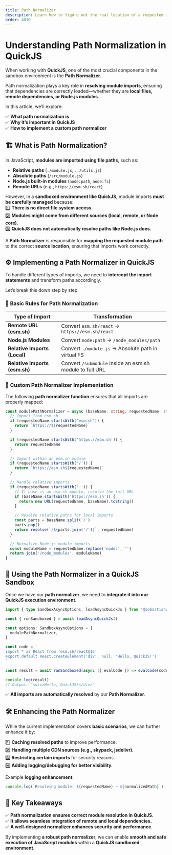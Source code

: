 ```yaml
---
title: Path Normalizer
description: Learn how to figure out the real location of a requested import file
order: 4010
---
```


# Understanding Path Normalization in QuickJS

When working with **QuickJS**, one of the most crucial components in the sandbox environment is the **Path Normalizer**.  

Path normalization plays a key role in **resolving module imports**, ensuring that dependencies are correctly loaded—whether they are **local files, remote dependencies, or Node.js modules**.  

In this article, we’ll explore:  

✅ **What path normalization is**  
✅ **Why it’s important in QuickJS**  
✅ **How to implement a custom path normalizer**  

## 🏗️ What is Path Normalization?  

In JavaScript, **modules are imported using file paths**, such as:

- **Relative paths** (`./module.js`, `../utils.js`)  
- **Absolute paths** (`/src/module.js`)  
- **Node.js built-in modules** (`node:path`, `node:fs`)  
- **Remote URLs** (e.g., `https://esm.sh/react`)  

However, in a **sandboxed environment like QuickJS**, module imports **must be carefully managed** because:  
1️⃣ **There is no direct file system access.**  
2️⃣ **Modules might come from different sources (local, remote, or Node core).**  
3️⃣ **QuickJS does not automatically resolve paths like Node.js does.**  

A **Path Normalizer** is responsible for **mapping the requested module path** to the correct **source location**, ensuring that imports work correctly.  

## ⚙️ Implementing a Path Normalizer in QuickJS  

To handle different types of imports, we need to **intercept the import statements** and transform paths accordingly.  

Let’s break this down step by step.  

### 📝 **Basic Rules for Path Normalization**  

| Type of Import | Transformation |
|---------------|---------------|
| **Remote URL (esm.sh)** | Convert `esm.sh/react` → `https://esm.sh/react` |
| **Node.js Modules** | Convert `node:path` → `/node_modules/path` |
| **Relative Imports (Local)** | Convert `./module.js` → Absolute path in virtual FS |
| **Relative Imports (esm.sh)** | Convert `/submodule` inside an esm.sh module to full URL |

### 🔹 **Custom Path Normalizer Implementation**  

The following **path normalizer function** ensures that all imports are properly mapped:  

```ts
const modulePathNormalizer = async (baseName: string, requestedName: string) => {
  // Import from esm.sh
  if (requestedName.startsWith('esm.sh')) {
    return `https://${requestedName}`
  }

  if (requestedName.startsWith('https://esm.sh')) {
    return requestedName
  }

  // Import within an esm.sh module
  if (requestedName.startsWith('/')) {
    return `https://esm.sh${requestedName}`
  }

  // Handle relative imports
  if (requestedName.startsWith('.')) {
    // If base is an esm.sh module, resolve the full URL
    if (baseName.startsWith('https://esm.sh')) {
      return new URL(requestedName, baseName).toString()
    }

    // Resolve relative paths for local imports
    const parts = baseName.split('/')
    parts.pop()
    return resolve(`/${parts.join('/')}`, requestedName)
  }

  // Normalize Node.js module imports
  const moduleName = requestedName.replace('node:', '')
  return join('/node_modules', moduleName)
}
```

## 🔄 Using the Path Normalizer in a QuickJS Sandbox  

Once we have our **path normalizer**, we need to **integrate it into our QuickJS execution environment**.

```ts
import { type SandboxAsyncOptions, loadAsyncQuickJs } from '@sebastianwessel/quickjs'

const { runSandboxed } = await loadAsyncQuickJs()

const options: SandboxAsyncOptions = {
  modulePathNormalizer,
}

const code = `
import * as React from 'esm.sh/react@15'
export default React.createElement('div', null, 'Hello, QuickJS!')
`

const result = await runSandboxed(async ({ evalCode }) => evalCode(code), options)

console.log(result)
// Output: "<div>Hello, QuickJS!</div>"
```

✅ **All imports are automatically resolved** by our **Path Normalizer**.  

## 🛠️ Enhancing the Path Normalizer  

While the current implementation covers **basic scenarios**, we can further enhance it by:  

1️⃣ **Caching resolved paths** to improve performance.  
2️⃣ **Handling multiple CDN sources (e.g., skypack, jsdelivr).**  
3️⃣ **Restricting certain imports** for security reasons.  
4️⃣ **Adding logging/debugging for better visibility.**  

Example **logging enhancement**:

```ts
console.log(`Resolving module: ${requestedName} → ${normalizedPath}`)
```

## 🎯 Key Takeaways  

✅ **Path normalization ensures correct module resolution in QuickJS.**  
✅ **It allows seamless integration of remote and local dependencies.**  
✅ **A well-designed normalizer enhances security and performance.**  

By implementing **a robust path normalizer**, we can enable **smooth and safe execution of JavaScript modules** within a **QuickJS sandboxed environment**.

